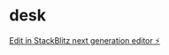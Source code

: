 # desk

[Edit in StackBlitz next generation editor ⚡️](https://stackblitz.com/~/github.com/angry-meow/desk)
